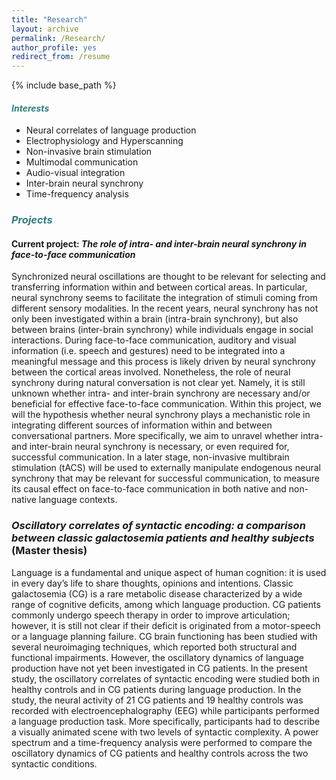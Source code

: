 ```yaml
---
title: "Research"
layout: archive
permalink: /Research/
author_profile: yes
redirect_from: /resume
---
```


{% include base_path %}

#### <span style="color: #307D7E"> *Interests*  </span> 

* Neural correlates of language production 
* Electrophysiology and Hyperscanning 
* Non-invasive brain stimulation
* Multimodal communication 
* Audio-visual integration  
* Inter-brain neural synchrony 
* Time-frequency analysis

### <span style="color: #307D7E">  *Projects* </span> 
   
#### Current project: *The role of intra- and inter-brain neural synchrony in face-to-face communication*
Synchronized neural oscillations are thought to be relevant for selecting and transferring information within and between cortical areas. In particular, neural synchrony seems to facilitate the integration of stimuli coming from different sensory modalities. In the recent years, neural synchrony has not only been investigated within a brain (intra-brain synchrony), but also between brains (inter-brain synchrony) while individuals engage in social interactions.
During face-to-face communication, auditory and visual information (i.e. speech and gestures) need to be integrated into a meaningful message and this process is likely driven by neural synchrony between the cortical areas involved. Nonetheless, the role of neural synchrony during natural conversation is not clear yet. Namely, it is still unknown whether intra- and inter-brain synchrony are necessary and/or beneficial for effective face-to-face communication. Within this project, we will the hypothesis whether neural synchrony plays a mechanistic role in integrating different sources of information within and between conversational partners. More specifically, we aim to unravel whether  intra- and inter-brain neural synchrony is necessary, or even required for, successful communication. In a later stage, non-invasive multibrain stimulation (tACS) will be used to externally manipulate endogenous neural synchrony that may be relevant for successful communication, to measure its causal effect on face-to-face communication in both native and non-native language contexts.


### *Oscillatory correlates of syntactic encoding: a comparison between classic galactosemia patients and healthy subjects* (Master thesis)

Language is a fundamental and unique aspect of human cognition: it is used in every day’s life to share thoughts, opinions and intentions.
Classic galactosemia (CG) is a rare metabolic disease characterized by a wide range of cognitive deficits, among which language production. CG patients commonly undergo speech therapy in order to improve articulation; however, it is still not clear if their deficit is originated from a motor-speech or a language planning failure.
CG brain functioning has been studied with several neuroimaging techniques, which reported both structural and functional impairments. However, the oscillatory dynamics of language production have not yet been investigated in CG patients.
In the present study, the oscillatory correlates of syntactic encoding were studied both in healthy controls and in CG patients during language production. In the study, the neural activity of 21 CG patients and 19 healthy controls was recorded with electroencephalography (EEG) while participants performed a language production task. More specifically, participants had to describe a visually animated scene with two levels of syntactic complexity. A power spectrum and a time-frequency analysis were performed to compare the oscillatory dynamics of CG patients and healthy controls across the two syntactic conditions.



